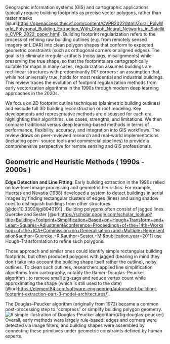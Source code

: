 Geographic information systems (GIS) and cartographic applications typically require building footprints as
precise vector polygons, rather than raster masks [@url:https://openaccess.thecvf.com/content/CVPR2022/html/Zorzi_PolyWorld_Polygonal_Building_Extraction_With_Graph_Neural_Networks_in_Satellite_CVPR_2022_paper.html]. Building footprint regularization refers to the process
of refining raw building outlines (e.g. from remotely sensed imagery or LiDAR) into clean polygon shapes that conform to
expected geometric constraints (such as orthogonal corners or aligned edges). The goal is to eliminate
irregular artifacts (noisy jags, misalignments) while preserving the true shape, so that the footprints are
cartographically suitable for maps
In many cases, regularization assumes buildings are rectilinear structures with predominantly 90° corners : an assumption that, while not universally true, holds for
most residential and industrial buildings. This review traces the evolution of footprint regularization
methods from early vectorization algorithms in the 1990s through modern deep learning approaches in the
2020s.

We focus on 2D footprint outline techniques (planimetric building outlines) and exclude full 3D
building reconstruction or roof modeling. Key developments and representative methods are discussed for
each era, highlighting their algorithms, use cases, strengths, and limitations. We then compare traditional
versus deep learning-based methods in terms of performance, flexibility, accuracy, and integration into GIS
workflows. The review draws on peer-reviewed research and real-world implementations (including open-
source tools and commercial pipelines) to provide a comprehensive perspective for remote sensing and GIS
professionals.

## Geometric and Heuristic Methods ( 1990s - 2000s )
 
**Edge Detection and Line Fitting**: Early building extraction in the 1990s relied on low-level image processing and geometric heuristics. For example, Huertas and Nevatia (1988) developed a system to detect buildings in aerial images by finding rectangular clusters of edges (lines) and using shadow cues to distinguish buildings from other structures [@doi:10.3390/ijgi8040191] . Building polygons often consist of jagged lines. Guercke and Sester [@url:https://scholar.google.com/scholar_lookup?title=Building+Footprint+Simplification+Based+on+Hough+Transform+and+Least+Squares+Adjustment&conference=Proceedings+of+the+14th+Workshop+of+the+ICA+Commission+on+Generalisation+and+Multiple+Representation&author=Guercke,+R.&author=Sester,+M.&publication_year=2011] use Hough-Transformation to refine such polygons.

Those approach and similar ones could identify simple rectangular building footprints, but often produced polygons with jagged (bearing in mind they don't take into account the building shape itself rather the outline), noisy outlines. To clean such outlines, researchers applied line simplification algorithms from cartography, notably the Ramer–Douglas–Peucker algorithm : to remove small zig-zags and reduce vertex count while approximating the shape (which is still used to the date) [@url:https://element84.com/software-engineering/automated-building-footprint-extraction-part-3-model-architectures/].

The Douglas–Peucker algorithm (originally from 1973) became a common post-processing step to “compress” or simplify building polygon geometry.
![A simple illustration of Douglas-Peucker algorithm](https://github.com/user-attachments/assets/d8a3f362-6fd0-4dfb-84e8-a686275c82c5){#fig:douglas-peucker}
Overall, early methods were largely rule-based: edges and corners were detected via image filters, and building shapes were assembled by connecting these primitives under geometric constraints defined by human experts.


